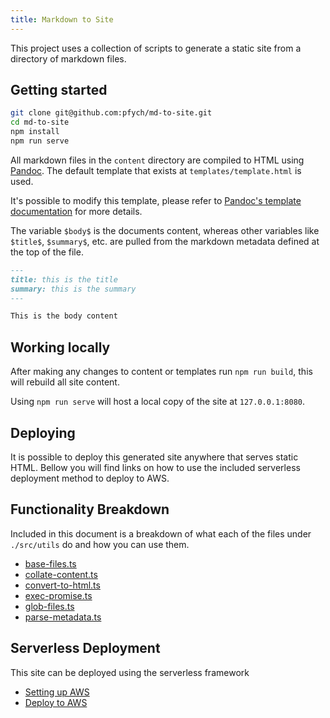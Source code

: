 ```yaml
---
title: Markdown to Site
---
```


This project uses a collection of scripts to generate a static site from a directory of markdown files.

## Getting started

```sh
git clone git@github.com:pfych/md-to-site.git
cd md-to-site
npm install
npm run serve
```

All markdown files in the `content` directory are compiled to HTML using [Pandoc](https://pandoc.org/). The default template that exists at `templates/template.html` is used.

It's possible to modify this template, please refer to [Pandoc's template documentation](https://pandoc.org/MANUAL.html#templates) for more details. 

The variable `$body$` is the documents content, whereas other variables like `$title$`, `$summary$`, etc. are pulled from the markdown metadata defined at the top of the file.

```markdown
---
title: this is the title
summary: this is the summary
---

This is the body content
```

## Working locally
After making any changes to content or templates run `npm run build`, this will rebuild all site content. 

Using `npm run serve` will host a local copy of the site at `127.0.0.1:8080`.

## Deploying
It is possible to deploy this generated site anywhere that serves static HTML. Bellow you will find links on how to use the included serverless deployment method to deploy to AWS.

## Functionality Breakdown
Included in this document is a breakdown of what each of the files under `./src/utils` do and how you can use them.

- [base-files.ts](utils/base-files.md)
- [collate-content.ts](utils/collate-content.md)
- [convert-to-html.ts](utils/convert-to-html.md)
- [exec-promise.ts](utils/exec-promise.md)
- [glob-files.ts](utils/glob-files.md)
- [parse-metadata.ts](utils/parse-metadata.md)


## Serverless Deployment
This site can be deployed using the serverless framework

- [Setting up AWS](serverless/config.md)
- [Deploy to AWS](serverless/deploy.md)
